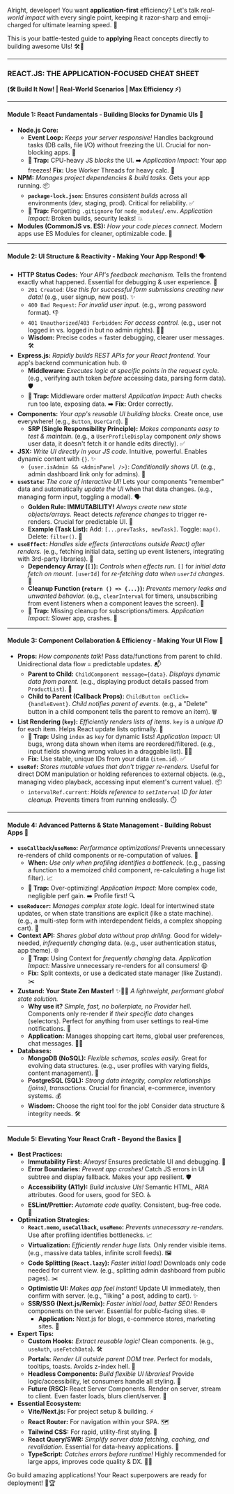Alright, developer! You want **application-first** efficiency? Let's talk *real-world impact* with every single point, keeping it razor-sharp and emoji-charged for ultimate learning speed. 🚀

This is your battle-tested guide to **applying** React concepts directly to building awesome UIs! 🛠️🎯

---

### **REACT.JS: THE APPLICATION-FOCUSED CHEAT SHEET**

**(🛠️ Build It Now! | Real-World Scenarios | Max Efficiency ⚡)**

---

#### **Module 1: React Fundamentals - Building Blocks for Dynamic UIs 🧱**

* **Node.js Core:**
    * **Event Loop:** *Keeps your server responsive!* Handles background tasks (DB calls, file I/O) without freezing the UI. Crucial for non-blocking apps. 💨
    * **🚨 Trap:** CPU-heavy JS *blocks* the UI. ➡️ *Application Impact:* Your app freezes! **Fix:** Use Worker Threads for heavy calc. 🧵
* **NPM:** *Manages project dependencies & build tasks.* Gets your app running. 📦
    * **`package-lock.json`:** Ensures *consistent builds* across all environments (dev, staging, prod). Critical for reliability. ✅
    * **🚨 Trap:** Forgetting `.gitignore` for `node_modules`/`.env`. *Application Impact:* Broken builds, security leaks! 💥
* **Modules (CommonJS vs. ES):** *How your code pieces connect.* Modern apps use ES Modules for cleaner, optimizable code. 🔗

---

#### **Module 2: UI Structure & Reactivity - Making Your App Respond! 🗣️**

* **HTTP Status Codes:** *Your API's feedback mechanism.* Tells the frontend exactly what happened. Essential for debugging & user experience. 💬
    * `201 Created`: *Use this for successful form submissions creating new data!* (e.g., user signup, new post). ✨
    * `400 Bad Request`: *For invalid user input.* (e.g., wrong password format). 👎
    * `401 Unauthorized`/`403 Forbidden`: *For access control.* (e.g., user not logged in vs. logged in but no admin rights). 🔑🛑
    * **Wisdom:** Precise codes = faster debugging, clearer user messages. 🛠️
* **Express.js:** *Rapidly builds REST APIs for your React frontend.* Your app's backend communication hub. 🌐
    * **Middleware:** *Executes logic at specific points in the request cycle.* (e.g., verifying auth token *before* accessing data, parsing form data). 🛡️
    * **🚨 Trap:** Middleware order matters! *Application Impact:* Auth checks run too late, exposing data. ➡️ **Fix:** Order correctly.
* **Components:** *Your app's reusable UI building blocks.* Create once, use everywhere! (e.g., `Button`, `UserCard`). 🧩
    * **SRP (Single Responsibility Principle):** *Makes components easy to test & maintain.* (e.g., a `UserProfileDisplay` component *only* shows user data, it doesn't fetch it or handle edits directly). ✅
* **JSX:** *Write UI directly in your JS code.* Intuitive, powerful. Enables dynamic content with `{}`. ✨
    * `{user.isAdmin && <AdminPanel />}`: *Conditionally shows UI.* (e.g., admin dashboard link only for admins). 👑
* **`useState`:** *The core of interactive UI!* Lets your components "remember" data and automatically *update the UI* when that data changes. (e.g., managing form input, toggling a modal). 🗣️
    * **Golden Rule: IMMUTABILITY!** *Always create new state objects/arrays.* React detects *reference changes* to trigger re-renders. Crucial for predictable UI. 🧊
    * **Example (Task List):** Add: `[...prevTasks, newTask]`. Toggle: `map()`. Delete: `filter()`. 📝
* **`useEffect`:** *Handles side effects (interactions outside React) after renders.* (e.g., fetching initial data, setting up event listeners, integrating with 3rd-party libraries). 🎻
    * **Dependency Array (`[]`):** *Controls when effects run.* `[]` for *initial data fetch on mount*. `[userId]` for *re-fetching data when `userId` changes*. 🔄
    * **Cleanup Function (`return () => {...}`):** *Prevents memory leaks and unwanted behavior.* (e.g., `clearInterval` for timers, unsubscribing from event listeners when a component leaves the screen). 🧹
    * **🚨 Trap:** Missing cleanup for subscriptions/timers. *Application Impact:* Slower app, crashes. 👻

---

#### **Module 3: Component Collaboration & Efficiency - Making Your UI Flow 💬**

* **Props:** *How components talk!* Pass data/functions from parent to child. Unidirectional data flow = predictable updates. 📬
    * **Parent to Child:** `ChildComponent message={data}`. *Displays dynamic data from parent.* (e.g., displaying product details passed from `ProductList`). 🛒
    * **Child to Parent (Callback Props):** `ChildButton onClick={handleEvent}`. *Child notifies parent of events.* (e.g., a "Delete" button in a child component tells the parent to remove an item). 🗑️
* **List Rendering (`key`):** *Efficiently renders lists of items.* `key` is a *unique ID* for each item. Helps React update lists optimally. 🔑
    * **🚨 Trap:** Using `index` as `key` for dynamic lists! *Application Impact:* UI bugs, wrong data shown when items are reordered/filtered. (e.g., input fields showing wrong values in a draggable list). 🤦‍♀️
    * **Fix:** Use stable, unique IDs from your data (`item.id`). ✅
* **`useRef`:** *Stores mutable values that don't trigger re-renders.* Useful for direct DOM manipulation or holding references to external objects. (e.g., managing video playback, accessing input element's current value). 📦
    * `intervalRef.current`: *Holds reference to `setInterval` ID for later cleanup.* Prevents timers from running endlessly. ⏱️

---

#### **Module 4: Advanced Patterns & State Management - Building Robust Apps 🧪**

* **`useCallback`/`useMemo`:** *Performance optimizations!* Prevents unnecessary re-renders of child components or re-computation of values. 🚀
    * **When:** *Use only when profiling identifies a bottleneck.* (e.g., passing a function to a memoized child component, re-calculating a huge list filter). 📈
    * **🚨 Trap:** Over-optimizing! *Application Impact:* More complex code, negligible perf gain. ➡️ Profile first! 🔍
* **`useReducer`:** *Manages complex state logic.* Ideal for intertwined state updates, or when state transitions are explicit (like a state machine). (e.g., a multi-step form with interdependent fields, a complex shopping cart). 🚦
* **Context API:** *Shares global data without prop drilling.* Good for widely-needed, *infrequently changing* data. (e.g., user authentication status, app theme). 🌐
    * **🚨 Trap:** Using Context for *frequently changing* data. *Application Impact:* Massive unnecessary re-renders for all consumers! 😩
    * **Fix:** Split contexts, or use a dedicated state manager (like Zustand). ✂️
* **Zustand: Your State Zen Master!** ✨🧘‍♂️ *A lightweight, performant global state solution.*
    * **Why use it?** *Simple, fast, no boilerplate, no Provider hell.* Components only re-render if *their specific data* changes (selectors). Perfect for anything from user settings to real-time notifications. 🚀
    * **Application:** Manages shopping cart items, global user preferences, chat messages. 💬🛒
* **Databases:**
    * **MongoDB (NoSQL):** *Flexible schemas, scales easily.* Great for evolving data structures. (e.g., user profiles with varying fields, content management). 📄
    * **PostgreSQL (SQL):** *Strong data integrity, complex relationships (joins), transactions.* Crucial for financial, e-commerce, inventory systems. 💰
    * **Wisdom:** Choose the right tool for the job! Consider data structure & integrity needs. 🛠️

---

#### **Module 5: Elevating Your React Craft - Beyond the Basics 🌟**

* **Best Practices:**
    * **Immutability First:** *Always!* Ensures predictable UI and debugging. 🧊
    * **Error Boundaries:** *Prevent app crashes!* Catch JS errors in UI subtree and display fallback. Makes your app resilient. 🛡️
    * **Accessibility (A11y):** *Build inclusive UIs!* Semantic HTML, ARIA attributes. Good for users, good for SEO. ♿
    * **ESLint/Prettier:** *Automate code quality.* Consistent, bug-free code. 💅
* **Optimization Strategies:**
    * **`React.memo`, `useCallback`, `useMemo`:** *Prevents unnecessary re-renders.* Use after profiling identifies bottlenecks. 📈
    * **Virtualization:** *Efficiently render huge lists.* Only render visible items. (e.g., massive data tables, infinite scroll feeds). 🖼️
    * **Code Splitting (`React.lazy`):** *Faster initial load!* Downloads only code needed for current view. (e.g., splitting admin dashboard from public pages). ✂️
    * **Optimistic UI:** *Makes app feel instant!* Update UI immediately, then confirm with server. (e.g., "liking" a post, adding to cart). ✨
    * **SSR/SSG (Next.js/Remix):** *Faster initial load, better SEO!* Renders components on the server. Essential for public-facing sites. 🌐
        * **Application:** Next.js for blogs, e-commerce stores, marketing sites. 🛒
* **Expert Tips:**
    * **Custom Hooks:** *Extract reusable logic!* Clean components. (e.g., `useAuth`, `useFetchData`). 🛠️
    * **Portals:** *Render UI outside parent DOM tree.* Perfect for modals, tooltips, toasts. Avoids z-index hell. 🚪
    * **Headless Components:** *Build flexible UI libraries!* Provide logic/accessibility, let consumers handle all styling. 🎨
    * **Future (RSC):** React Server Components. Render on server, stream to client. Even faster loads, blurs client/server. 🚀
* **Essential Ecosystem:**
    * **Vite/Next.js:** For project setup & building. ⚡
    * **React Router:** For navigation within your SPA. 🗺️
    * **Tailwind CSS:** For rapid, utility-first styling. 🎨
    * **React Query/SWR:** *Simplify server data fetching, caching, and revalidation.* Essential for data-heavy applications. 🔄
    * **TypeScript:** *Catches errors before runtime!* Highly recommended for large apps, improves code quality & DX. 🧙‍♀️

Go build amazing applications! Your React superpowers are ready for deployment! 🚀🏆
